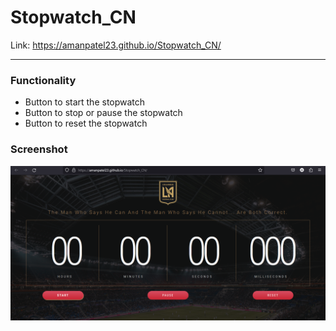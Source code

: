 # Stopwatch_CN
Link: https://amanpatel23.github.io/Stopwatch_CN/

***
### Functionality
* Button to start the stopwatch
* Button to stop or pause the stopwatch
* Button to reset the stopwatch

### Screenshot
![screenshot of the webpage](/assets/stopwatch_screenshot.png)

